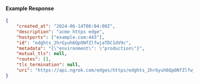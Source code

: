 <!-- Code generated for API Clients. DO NOT EDIT. -->

#### Example Response

```json
{
	"created_at": "2024-06-14T06:04:00Z",
	"description": "acme https edge",
	"hostports": ["example.com:443"],
	"id": "edghts_2hrGyuh6QpONfZlfwjaTDC1dV9c",
	"metadata": "{\"environment\": \"production\"}",
	"mutual_tls": null,
	"routes": [],
	"tls_termination": null,
	"uri": "https://api.ngrok.com/edges/https/edghts_2hrGyuh6QpONfZlfwjaTDC1dV9c"
}
```
